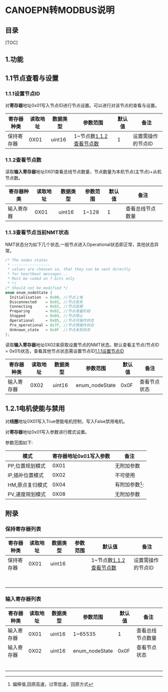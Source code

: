 # CANOEPN转MODBUS说明

## 目录

[TOC]



## 1.功能

## 1.1节点查看与设置

### 1.1.1设置节点ID

对**寄存器**地址0x01写入节点ID进行节点设置。可以进行对该节点的查看与设置。

|寄存器种类|读取地址|数据类型|参数范围|默认值|备注|
| --------------- | -------------------------- | --------------- | -------------------------- | --------------- | --------------- |
|保持寄存器|0X01| uint16   | 1~节点数[1.1.2查看节点数](#1.1.2查看节点数) | 1      |设置需操作的节点ID|

### 1.1.2查看节点数

读取**输入寄存器**地址0X01查看总线节点数量，节点数量为本机节点(主节点)+从机节点数。

| 寄存器种类 | 读取地址 | 数据类型 | 参数范围 | 默认值 | 备注             |
| ---------- | -------- | -------- | -------- | ------ | ---------------- |
| 输入寄存器 | 0X01     | uint16   | 1~128    | 1      | 查看总线节点数量 |

### 1.1.3查看节点当前NMT状态

NMT状态分为如下几个状态,一般节点进入Operational状态即正常，其他状态异常。

```c
/* The nodes states 
 * -----------------
 * values are choosen so, that they can be sent directly
 * for heartbeat messages...
 * Must be coded on 7 bits only
 * */
/* Should not be modified */
enum enum_nodeState {
  Initialisation  = 0x00, //节点上电
  Disconnected    = 0x01, //节点丢失
  Connecting      = 0x02, //节点连接
  Preparing       = 0x02, //节点准备阶段
  Stopped         = 0x04, //节点停止
  Operational     = 0x05, //节点可操作状态
  Pre_operational = 0x7F, //节点预操作状态
  Unknown_state   = 0x0F  //节点未知状态
};
```

读取**输入寄存器**地址0X02来获取设置节点的NMT状态。默认查看主节点(节点ID = 0x01)状态，查看其他节点状态需设置节点ID[1.1.1设置节点ID](#1.1.1设置节点ID)

| 寄存器种类 | 读取地址 | 数据类型 | 参数范围       | 默认值 | 备注         |
| ---------- | -------- | -------- | -------------- | ------ | ------------ |
| 输入寄存器 | 0X02     | uint16   | enum_nodeState | 0x0F   | 查看节点状态 |

## 1.2.1电机使能与禁用

对**线圈**地址0X01写入True使能电机控制，写入False禁用电机。

对**寄存器**地址0x01写入参数进行模式设置。

参数范围如下:

| 模式            | **寄存器**地址0x01写入参数 | 备注            |
| --------------- | -------------------------- | --------------- |
| PP,位置规划模式 | 0X01                       | 无附加参数      |
| IP,插补位置模式 | 0X02                       | 不可使用        |
| HM,原点复归模式 | 0X04                       | 有附加参数[^1]: |
| PV,速度规划模式 | 0X08                       | 无附加参数      |



## 附录

### 保持寄存器列表

| 寄存器种类 | 读取地址 | 数据类型 | 参数范围 | 默认值 | 备注             |
| ---- | ---- | ---- | ---- | ---- | ---- |
| 保持寄存器 | 0X01 | uint16 |  | 1~节点数[1.1.2查看节点数](#1.1.2查看节点数) | 设置需操作的节点ID |
|      |      |      |      |      |      |
|      |      |      |      |      |      |
|      |      |      |      |      |      |
|      |      |      |      |      |      |
|      |      |      |      |      |      |
|      |      |      |      |      |      |
|      |      |      |      |      |      |
|      |      |      |      |      |      |

### 输入寄存器列表

| 寄存器种类 | 读取地址 | 数据类型 | 参数范围       | 默认值 | 备注             |
| ---------- | -------- | -------- | -------------- | ------ | ---------------- |
| 输入寄存器 | 0X01     | uint16   | 1~65535        | 1      | 查看总线节点数量 |
| 输入寄存器 | 0X02     | uint16   | enum_nodeState | 0x0F   | 查看节点状态     |
|            |          |          |                |        |                  |
|            |          |          |                |        |                  |
|            |          |          |                |        |                  |
|            |          |          |                |        |                  |
|            |          |          |                |        |                  |
|            |          |          |                |        |                  |

[^1]: 偏移值,回原高速，过零低速，回原方式